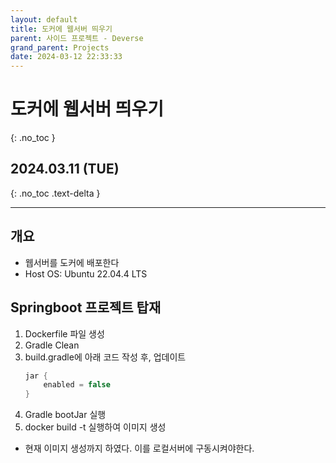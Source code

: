 ```yaml
---
layout: default
title: 도커에 웹서버 띄우기
parent: 사이드 프로젝트 - Deverse
grand_parent: Projects
date: 2024-03-12 22:33:33
---
```


# 도커에 웹서버 띄우기
{: .no_toc }

## 2024.03.11 (TUE)
{: .no_toc .text-delta }

---

## 개요
- 웹서버를 도커에 배포한다
- Host OS: Ubuntu 22.04.4 LTS

## Springboot 프로젝트 탑재
1. Dockerfile 파일 생성
2. Gradle Clean
3. build.gradle에 아래 코드 작성 후, 업데이트
    ```gradle
    jar {
        enabled = false
    }
    ```
4. Gradle bootJar 실행
5. docker build -t 실행하여 이미지 생성

- 현재 이미지 생성까지 하였다. 이를 로컬서버에 구동시켜야한다.